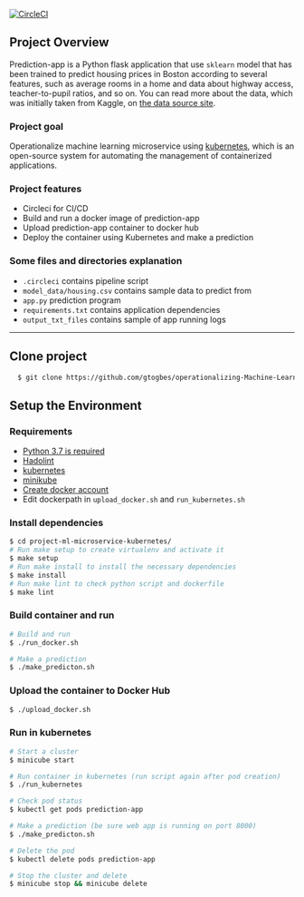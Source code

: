 [![CircleCI](https://dl.circleci.com/status-badge/img/gh/gtogbes/operationalizing-Machine-Learning-APP/tree/main.svg?style=svg)](https://dl.circleci.com/status-badge/redirect/gh/gtogbes/operationalizing-Machine-Learning-APP/tree/main)

## Project Overview

Prediction-app is a Python flask application that use `sklearn` model that has been trained to predict housing prices in Boston according to several features, such as average rooms in a home and data about highway access, teacher-to-pupil ratios, and so on. You can read more about the data, which was initially taken from Kaggle, on [the data source site](https://www.kaggle.com/c/boston-housing).

### Project goal

Operationalize machine learning microservice using [kubernetes](https://kubernetes.io/), which is an open-source system for automating the management of containerized applications.

### Project features

* Circleci for CI/CD
* Build and run a docker image of prediction-app 
* Upload prediction-app container to docker hub
* Deploy the container using Kubernetes and make a prediction

### Some files and directories explanation
* `.circleci` contains pipeline script
* `model_data/housing.csv` contains sample data to predict from
* `app.py` prediction program
* `requirements.txt` contains application dependencies
* `output_txt_files` contains sample of app running logs

---
## Clone project
```bash
  $ git clone https://github.com/gtogbes/operationalizing-Machine-Learning-APP.git
```
## Setup the Environment

### Requirements

* [Python 3.7 is required](https://phoenixnap.com/kb/how-to-install-python-3-ubuntu)
* [Hadolint](https://github.com/hadolint/hadolint)
* [kubernetes](https://kubernetes.io/releases/download/)
* [minikube](https://minikube.sigs.k8s.io/docs/start/)
* [Create docker account](https://hub.docker.com/)
* Edit dockerpath in `upload_docker.sh` and `run_kubernetes.sh`



### Install dependencies

```bash
$ cd project-ml-microservice-kubernetes/
# Run make setup to create virtualenv and activate it
$ make setup
# Run make install to install the necessary dependencies
$ make install
# Run make lint to check python script and dockerfile
$ make lint
```

### Build container and run
```bash
# Build and run 
$ ./run_docker.sh

# Make a prediction
$ ./make_predicton.sh
```

### Upload the container to Docker Hub
```bash 
$ ./upload_docker.sh
```

### Run in kubernetes
```bash 
# Start a cluster
$ minicube start

# Run container in kubernetes (run script again after pod creation)
$ ./run_kubernetes

# Check pod status
$ kubectl get pods prediction-app

# Make a prediction (be sure web app is running on port 8000)
$ ./make_predicton.sh

# Delete the pod
$ kubectl delete pods prediction-app

# Stop the cluster and delete
$ minicube stop && minicube delete
```
